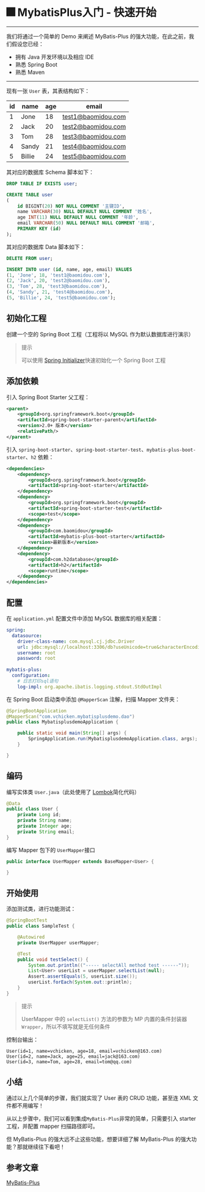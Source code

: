 # 🎆 MybatisPlus入门 - 快速开始

---

我们将通过一个简单的 Demo 来阐述 MyBatis-Plus 的强大功能，在此之前，我们假设您已经：

- 拥有 Java 开发环境以及相应 IDE
- 熟悉 Spring Boot
- 熟悉 Maven

------

现有一张 `User` 表，其表结构如下：

| id   | name   | age  | email              |
| ---- | ------ | ---- | ------------------ |
| 1    | Jone   | 18   | test1@baomidou.com |
| 2    | Jack   | 20   | test2@baomidou.com |
| 3    | Tom    | 28   | test3@baomidou.com |
| 4    | Sandy  | 21   | test4@baomidou.com |
| 5    | Billie | 24   | test5@baomidou.com |

其对应的数据库 Schema 脚本如下：

```sql
DROP TABLE IF EXISTS user;

CREATE TABLE user
(
    id BIGINT(20) NOT NULL COMMENT '主键ID',
    name VARCHAR(30) NULL DEFAULT NULL COMMENT '姓名',
    age INT(11) NULL DEFAULT NULL COMMENT '年龄',
    email VARCHAR(50) NULL DEFAULT NULL COMMENT '邮箱',
    PRIMARY KEY (id)
);
```

其对应的数据库 Data 脚本如下：

```sql
DELETE FROM user;

INSERT INTO user (id, name, age, email) VALUES
(1, 'Jone', 18, 'test1@baomidou.com'),
(2, 'Jack', 20, 'test2@baomidou.com'),
(3, 'Tom', 28, 'test3@baomidou.com'),
(4, 'Sandy', 21, 'test4@baomidou.com'),
(5, 'Billie', 24, 'test5@baomidou.com');
```



## 初始化工程

创建一个空的 Spring Boot 工程（工程将以 MySQL 作为默认数据库进行演示）

>  提示
>
> 可以使用 [Spring Initializer](https://start.spring.io/)快速初始化一个 Spring Boot 工程



## 添加依赖

引入 Spring Boot Starter 父工程：

```xml
<parent>
    <groupId>org.springframework.boot</groupId>
    <artifactId>spring-boot-starter-parent</artifactId>
    <version>2.0+ 版本</version>
    <relativePath/>
</parent>
```

引入 `spring-boot-starter`、`spring-boot-starter-test`、`mybatis-plus-boot-starter`、`h2` 依赖：

```xml
<dependencies>
    <dependency>
        <groupId>org.springframework.boot</groupId>
        <artifactId>spring-boot-starter</artifactId>
    </dependency>
    <dependency>
        <groupId>org.springframework.boot</groupId>
        <artifactId>spring-boot-starter-test</artifactId>
        <scope>test</scope>
    </dependency>
    <dependency>
        <groupId>com.baomidou</groupId>
        <artifactId>mybatis-plus-boot-starter</artifactId>
        <version>最新版本</version>
    </dependency>
    <dependency>
        <groupId>com.h2database</groupId>
        <artifactId>h2</artifactId>
        <scope>runtime</scope>
    </dependency>
</dependencies>
```

## 配置

在 `application.yml` 配置文件中添加 MySQL 数据库的相关配置：

```yaml
spring:
  datasource:
    driver-class-name: com.mysql.cj.jdbc.Driver
    url: jdbc:mysql://localhost:3306/db?useUnicode=true&characterEncoding=UTF-8
    username: root
    password: root
    
mybatis-plus:
  configuration:
  	# 日志打印sql语句
    log-impl: org.apache.ibatis.logging.stdout.StdOutImpl
```

在 Spring Boot 启动类中添加 `@MapperScan` 注解，扫描 Mapper 文件夹：

```java
@SpringBootApplication
@MapperScan("com.vchicken.mybatisplusdemo.dao")
public class MybatisplusdemoApplication {

    public static void main(String[] args) {
        SpringApplication.run(MybatisplusdemoApplication.class, args);
    }

}
```

## 编码

编写实体类 `User.java`（此处使用了 [Lombok](https://www.projectlombok.org/)简化代码）

```java
@Data
public class User {
    private Long id;
    private String name;
    private Integer age;
    private String email;
}
```

编写 Mapper 包下的 `UserMapper`接口

```java
public interface UserMapper extends BaseMapper<User> {

}
```

## 开始使用

添加测试类，进行功能测试：

```java
@SpringBootTest
public class SampleTest {

    @Autowired
    private UserMapper userMapper;

    @Test
    public void testSelect() {
        System.out.println(("----- selectAll method test ------"));
        List<User> userList = userMapper.selectList(null);
        Assert.assertEquals(5, userList.size());
        userList.forEach(System.out::println);
    }
}
```

> 提示
>
> UserMapper 中的 `selectList()` 方法的参数为 MP 内置的条件封装器 `Wrapper`，所以不填写就是无任何条件

控制台输出：

```log
User(id=1, name=vchicken, age=18, email=vchicken@163.com)
User(id=2, name=Jack, age=25, email=jack@163.com)
User(id=3, name=Tom, age=28, email=tom@qq.com)
```



## 小结

通过以上几个简单的步骤，我们就实现了 User 表的 CRUD 功能，甚至连 XML 文件都不用编写！

从以上步骤中，我们可以看到集成`MyBatis-Plus`非常的简单，只需要引入 starter 工程，并配置 mapper 扫描路径即可。

但 MyBatis-Plus 的强大远不止这些功能，想要详细了解 MyBatis-Plus 的强大功能？那就继续往下看吧！



## 参考文章

[MyBatis-Plus](https://baomidou.com/)